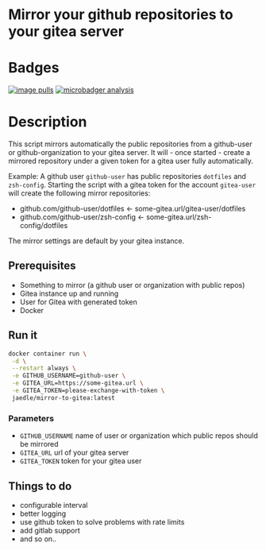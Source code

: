 # Mirror your github repositories to your gitea server

# Badges
[![image pulls](https://img.shields.io/docker/pulls/jaedle/mirror-to-gitea.svg)](https://cloud.docker.com/repository/docker/jaedle/mirror-to-gitea)
[![microbadger analysis](https://images.microbadger.com/badges/image/jaedle/mirror-to-gitea.svg)](https://microbadger.com/images/jaedle/mirror-to-gitea "Get your own image badge on microbadger.com")


# Description

This script mirrors automatically the public repositories from a github-user or github-organization to your gitea server. 
It will - once started - create a mirrored repository under a given token for a gitea user fully automatically.

Example:
A github user `github-user` has public repositories `dotfiles` and `zsh-config`.
Starting the script with a gitea token for the account `gitea-user` will create the following mirror repositories:

- github.com/github-user/dotfiles &larr; some-gitea.url/gitea-user/dotfiles
- github.com/github-user/zsh-config &larr; some-gitea.url/zsh-config/dotfiles

The mirror settings are default by your gitea instance.

## Prerequisites

- Something to mirror (a github user or organization with public repos)
- Gitea instance up and running
- User for Gitea with generated token
- Docker

## Run it

```sh
docker container run \
 -d \
 --restart always \
 -e GITHUB_USERNAME=github-user \
 -e GITEA_URL=https://some-gitea.url \
 -e GITEA_TOKEN=please-exchange-with-token \
 jaedle/mirror-to-gitea:latest
```

### Parameters

- `GITHUB_USERNAME` name of user or organization which public repos should be mirrored
- `GITEA_URL` url of your gitea server
- `GITEA_TOKEN` token for your gitea user

## Things to do

- configurable interval
- better logging
- use github token to solve problems with rate limits
- add gitlab support
- and so on..
